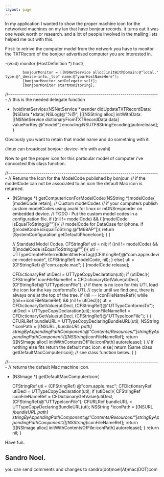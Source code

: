 ```yaml
---
layout: page
---
```


In my application I wanted to show the proper machine icon for the networked machines on my lan that have bonjour records.
it turns out it was one week worth or research. and a lot of people involved in the mailing lists helped me out with this.

First: to retrive the computer model from the network you have to monitor the TXTRecord of the bonjour advertised computer you are interested in.
    
-(void) monitor:(HostDefinition *) host{

			bonjourMonitor = [[NSNetService alloc]initWithDomain:@"local." type:@"_device-info._tcp" name:@"yourHostNameHere"];
			[bonjourMonitor setDelegate:self];
			[bonjourMonitor startMonitoring];
//-----------------------------------------------------------------------------
// this is the needed delegate function
- (void)netService:(NSNetService *)sender didUpdateTXTRecordData:(NSData *)data{
NSLog(@"%@", [[[NSString alloc] initWithData:[[NSNetService dictionaryFromTXTRecordData:data] valueForKey:@"model"] encoding:NSUTF8StringEncoding]autorelease];
}

Obviously you want to retain that model name and do something with it.

(linux can broadcast bonjour device-info with avahi)

Now to get the proper icon for this particular model of computer i've concocted this class function.
    
//-----------------------------------------------------------------------------
// Returns the Icon for the ModelCode published by bonjour.
// if the modelCode can not be associated to an icon the default Mac icon is returned.
+ (NSImage *) getComputerIconForModelCode:(NSString *)modelCode{
	[modelCode retain];
	// Custom modelCodes
	// if your computers publish custom modelCodes using avahi for linux or mDNSresponder on embedded device.
	// TODO : Put the custom model codes in a configuration file.
	if ((nil != modelCode) && (![modelCode isEqualToString:@""])){
		// modelCode for DataCase for iphone.
		if ([modelCode isEqualToString:@"M68AP"]){
			return [SystemConfiguration getDefaultiPhoneIcon];
		}
	}

	// Standatd Model Codes.
	CFStringRef uti = nil;
	if ((nil != modelCode) && (![modelCode isEqualToString:@""])){
		uti = UTTypeCreatePreferredIdentifierForTag((CFStringRef)@"com.apple.device-model-code", (CFStringRef) modelCode, nil);
	}
	else{
		uti = (CFStringRef) @"com.apple.mac";
	}
	[modelCode release];

	CFDictionaryRef utiDecl = UTTypeCopyDeclaration(uti);
	if (utiDecl){
		CFStringRef iconFileNameRef = CFDictionaryGetValue(utiDecl, (CFStringRef)@"UTTypeIconFile");
		// if there is no icon for this UTI, load the icon for the key conformsTo UTI.
		// cycle until we find one, there is always one at the top of the tree.
		if (nil == iconFileNameRef){
			while ((nil==iconFileNameRef) && (nil != utiDecl)){
				uti = CFDictionaryGetValue(utiDecl, (CFStringRef)@"UTTypeConformsTo");
				utiDecl = UTTypeCopyDeclaration(uti);
				iconFileNameRef = CFDictionaryGetValue(utiDecl, (CFStringRef)@"UTTypeIconFile");
			}
		}
		CFURLRef bundleURL = UTTypeCopyDeclaringBundleURL(uti);
		NSString *iconPath = [(NSURL *)bundleURL path] stringByAppendingPathComponent:@"Contents/Resources/"]stringByAppendingPathComponent:([[NSString*)iconFileNameRef];
		return [[[NSImage alloc] initWithContentsOfFile:iconPath] autorelease];
	}
	// if nothing else fits return the default mac icon.
	else{
		return [Same class getDefaultMacComputerIcon];
                // see class function below.
	}
}

    
//-----------------------------------------------------------------------------
// returns the default Mac machine icon.
+ (NSImage *) getDefaultMacComputerIcon{
	
	CFStringRef uti = (CFStringRef) @"com.apple.mac";
	CFDictionaryRef utiDecl = UTTypeCopyDeclaration(uti);
	if (utiDecl){
		CFStringRef iconFileNameRef = CFDictionaryGetValue(utiDecl, (CFStringRef)@"UTTypeIconFile");
		CFURLRef bundleURL = UTTypeCopyDeclaringBundleURL(uti);
		NSString *iconPath = [(NSURL *)bundleURL path] stringByAppendingPathComponent:@"Contents/Resources/"]stringByAppendingPathComponent:([[NSString*)iconFileNameRef];
		return [[[NSImage alloc] initWithContentsOfFile:iconPath] autorelease];
	}
	return nil;
}

Have fun.

Sandro Noel.
----
you can send comments and changes to sandro(dot)noel(At)mac(DOT)com

